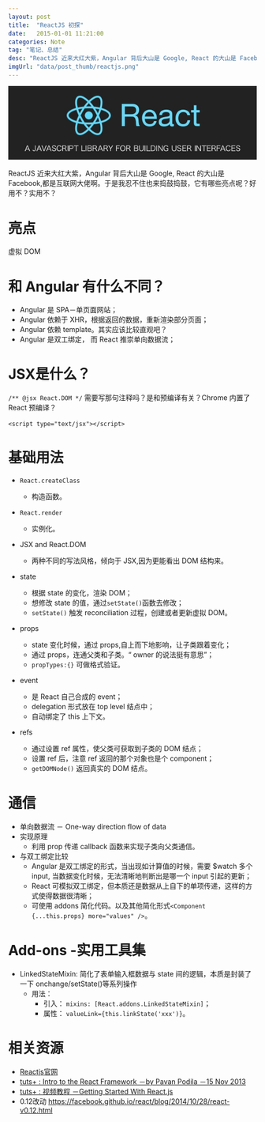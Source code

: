 ```yaml
---
layout: post
title:  "ReactJS 初探"
date:   2015-01-01 11:21:00
categories: Note
tag: "笔记、总结" 
desc: "ReactJS 近来大红大紫，Angular 背后大山是 Google, React 的大山是 Facebook,都是互联网大佬啊。于是我忍不住也来捣鼓捣鼓，它有哪些亮点呢？好用不？实用不？"
imgUrl: "data/post_thumb/reactjs.png"
---
```


![reactjs](/data/post_imgs/reactjs.png)

ReactJS 近来大红大紫，Angular 背后大山是 Google, React 的大山是 Facebook,都是互联网大佬啊。于是我忍不住也来捣鼓捣鼓，它有哪些亮点呢？好用不？实用不？

# 亮点

虚拟 DOM

# 和 Angular 有什么不同？

- Angular 是 SPA－单页面网站；
- Angular 依赖于 XHR，根据返回的数据，重新渲染部分页面；
- Angular 依赖 template。其实应该比较直观吧？
- Angular 是双工绑定， 而 React 推崇单向数据流；

# JSX是什么？

`/** @jsx React.DOM */`
需要写那句注释吗？是和预编译有关？Chrome 内置了 React 预编译？

`<script type="text/jsx"></script>`

# 基础用法

- `React.createClass` 
	- 构造函数。

- `React.render` 
	- 实例化。

- JSX and React.DOM
	- 两种不同的写法风格，倾向于 JSX,因为更能看出 DOM 结构来。

- state
	- 根据 state 的变化，渲染 DOM；
	- 想修改 state 的值，通过`setState()`函数去修改；
	- `setState()` 触发 reconciliation 过程，创建或者更新虚拟 DOM。

- props
	- state 变化时候，通过 props,自上而下地影响，让子类跟着变化；
	- 通过 props，连通父类和子类。“ owner 的说法挺有意思”；
	- `propTypes:{}` 可做格式验证。

- event
	- 是 React 自己合成的 event；
	- delegation 形式放在 top level 结点中；
	- 自动绑定了 this 上下文。

- refs
	- 通过设置 ref 属性，使父类可获取到子类的 DOM 结点；
	- 设置 ref 后，注意 ref 返回的那个对象也是个 component；
	- `getDOMNode()` 返回真实的 DOM 结点。

# 通信

- 单向数据流 － One-way direction flow of data
- 实现原理
	- 利用 prop 传递 callback 函数来实现子类向父类通信。
- 与双工绑定比较
	- Angular 是双工绑定的形式，当出现如计算值的时候，需要 $watch 多个 input, 当数据变化时候，无法清晰地判断出是哪一个 input 引起的更新；
	- React 可模拟双工绑定，但本质还是数据从上自下的单项传递，这样的方式使得数据很清晰；
	- 可使用 addons 简化代码。以及其他简化形式`<Component {...this.props} more="values" />`。

# Add-ons -实用工具集
	
- LinkedStateMixin: 简化了表单输入框数据与 state 间的逻辑，本质是封装了一下 onchange/setState()等系列操作 
	- 用法：
		- 引入： `mixins: [React.addons.LinkedStateMixin]`；
		- 属性： `valueLink={this.linkState('xxx')}`。

# 相关资源

- [Reactjs官网](https://facebook.github.io/react/)
- [tuts+ : Intro to the React Framework －by Pavan Podila －15 Nov 2013](https://code.tutsplus.com/tutorials/intro-to-the-react-framework--net-35660)
- [tuts+ : 视频教程 －Getting Started With React.js](https://code.tutsplus.com/courses/getting-started-with-reactjs/lessons/jsx-vs-reactdom)
- 0.12改动 https://facebook.github.io/react/blog/2014/10/28/react-v0.12.html




